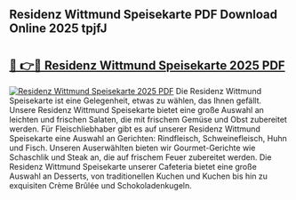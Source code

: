 ## Residenz Wittmund Speisekarte PDF Download Online 2025 tpjfJ

# <h2><a href="http://gc7z3u.nevu.top/?p=Residenz+Wittmund+Speisekarte">🔗 👉🔴 Residenz Wittmund Speisekarte 2025 PDF</a></h2>

[![Residenz Wittmund Speisekarte 2025 PDF](https://i.imgur.com/dBaPXMq.png)](http://gc7z3u.nevu.top/?p=Residenz+Wittmund+Speisekarte)
Die Residenz Wittmund Speisekarte ist eine Gelegenheit, etwas zu wählen, das Ihnen gefällt. Unsere Residenz Wittmund Speisekarte bietet eine große Auswahl an leichten und frischen Salaten, die mit frischem Gemüse und Obst zubereitet werden. Für Fleischliebhaber gibt es auf unserer Residenz Wittmund Speisekarte eine Auswahl an Gerichten: Rindfleisch, Schweinefleisch, Huhn und Fisch. Unseren Auserwählten bieten wir Gourmet-Gerichte wie Schaschlik und Steak an, die auf frischem Feuer zubereitet werden. Die Residenz Wittmund Speisekarte unserer Cafeteria bietet eine große Auswahl an Desserts, von traditionellen Kuchen und Kuchen bis hin zu exquisiten Crème Brûlée und Schokoladenkugeln.
